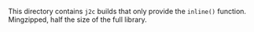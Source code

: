 This directory contains `j2c` builds that only provide the `inline()` function. Mingzipped, half the size of the full library.